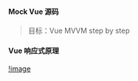 #### Mock Vue 源码

> 目标：Vue MVVM step by step




#### Vue 响应式原理
[!image](https://ustbhuangyi.github.io/vue-analysis/assets/reactive.png)